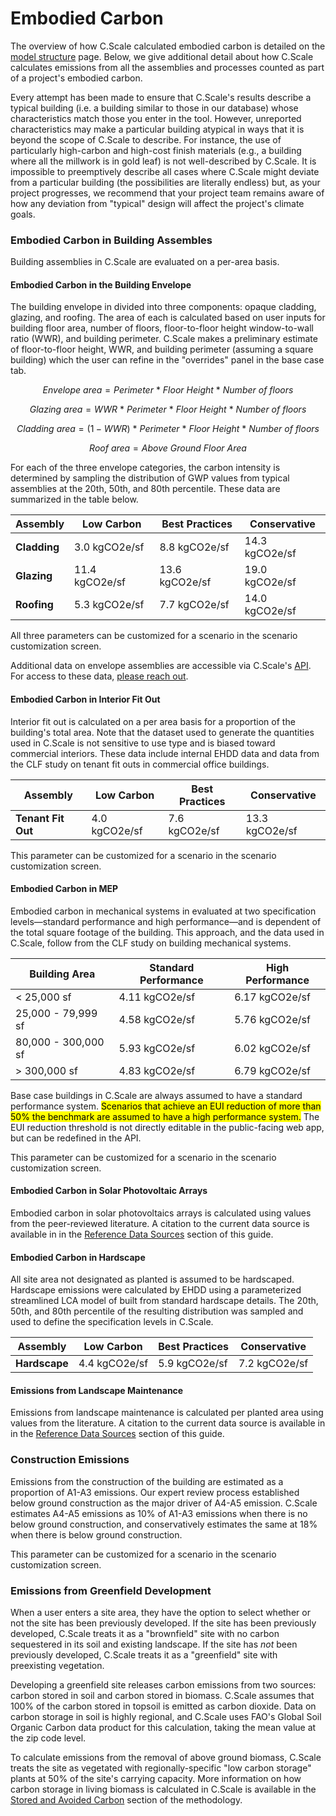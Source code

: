 # Embodied Carbon

The overview of how C.Scale calculated embodied carbon is detailed on the [model structure](../model-structure.md) page. Below, we give additional detail about how C.Scale calculates emissions from all the assemblies and processes counted as part of a project's embodied carbon.

Every attempt has been made to ensure that C.Scale's results describe a typical building (i.e. a building similar to those in our database) whose characteristics match those you enter in the tool. However, unreported characteristics may make a particular building atypical in ways that it is beyond the scope of C.Scale to describe. For instance, the use of particularly high-carbon and high-cost finish materials (e.g., a building where all the millwork is in gold leaf) is not well-described by C.Scale. It is impossible to preemptively describe all cases where C.Scale might deviate from a particular building (the possibilities are literally endless) but, as your project progresses, we recommend that your project team remains aware of how any deviation from "typical" design will affect the project's climate goals.

### Embodied Carbon in Building Assembles

Building assemblies in C.Scale are evaluated on a per-area basis.

#### Embodied Carbon in the Building Envelope

The building envelope in divided into three components: opaque cladding, glazing, and roofing. The area of each is calculated based on user inputs for building floor area, number of floors, floor-to-floor height window-to-wall ratio (WWR), and building perimeter. C.Scale makes a preliminary estimate of floor-to-floor height, WWR, and building perimeter (assuming a square building) which the user can refine in the "overrides" panel in the base case tab.

$$
Envelope \ area = Perimeter \ * \ Floor \ Height \ * \ Number \ of \ floors
$$

$$
Glazing \ area = WWR \ * \ Perimeter \ * \ Floor \ Height \ * \ Number \ of \ floors
$$

$$
Cladding \ area = (1-WWR) \ * \ Perimeter \ * \ Floor \ Height \ * \ Number \ of \ floors
$$

$$
Roof \ area = Above \ Ground \ Floor \ Area
$$

For each of the three envelope categories, the carbon intensity is determined by sampling the distribution of GWP values from typical assemblies at the 20th, 50th, and 80th percentile. These data are summarized in the table below.

| Assembly     | Low Carbon     | Best Practices | Conservative   |
| ------------ | -------------- | -------------- | -------------- |
| **Cladding** | 3.0 kgCO2e/sf  | 8.8 kgCO2e/sf  | 14.3 kgCO2e/sf |
| **Glazing**  | 11.4 kgCO2e/sf | 13.6 kgCO2e/sf | 19.0 kgCO2e/sf |
| **Roofing**  | 5.3 kgCO2e/sf  | 7.7 kgCO2e/sf  | 14.0 kgCO2e/sf |

All three parameters can be customized for a scenario in the scenario customization screen.

Additional data on envelope assemblies are accessible via C.Scale's [API](broken-reference). For access to these data, [please reach out](mailto:epic@ehdd.com?subject=API).

#### Embodied Carbon in Interior Fit Out

Interior fit out is calculated on a per area basis for a proportion of the building's total area. Note that the dataset used to generate the quantities used in C.Scale is not sensitive to use type and is biased toward commercial interiors. These data include internal EHDD data and data from the CLF study on tenant fit outs in commercial office buildings.

| Assembly           | Low Carbon    | Best Practices | Conservative   |
| ------------------ | ------------- | -------------- | -------------- |
| **Tenant Fit Out** | 4.0 kgCO2e/sf | 7.6 kgCO2e/sf  | 13.3 kgCO2e/sf |

This parameter can be customized for a scenario in the scenario customization screen.

#### Embodied Carbon in MEP

Embodied carbon in mechanical systems in evaluated at two specification levels—standard performance and high performance—and is dependent of the total square footage of the building. This approach, and the data used in C.Scale, follow from the CLF study on building mechanical systems.

| Building Area       | Standard Performance | High Performance |
| ------------------- | -------------------- | ---------------- |
| < 25,000 sf         | 4.11 kgCO2e/sf       | 6.17 kgCO2e/sf   |
| 25,000 - 79,999 sf  | 4.58 kgCO2e/sf       | 5.76 kgCO2e/sf   |
| 80,000 - 300,000 sf | 5.93 kgCO2e/sf       | 6.02 kgCO2e/sf   |
| > 300,000 sf        | 4.83 kgCO2e/sf       | 6.79 kgCO2e/sf   |

Base case buildings in C.Scale are always assumed to have a standard performance system. <mark style="background-color:yellow;">Scenarios that achieve an EUI reduction of more than 50% the benchmark are assumed to have a high performance system.</mark> The EUI reduction threshold is not directly editable in the public-facing web app, but can be redefined in the API.

This parameter can be customized for a scenario in the scenario customization screen.

#### Embodied Carbon in Solar Photovoltaic Arrays

Embodied carbon in solar photovoltaics arrays is calculated using values from the peer-reviewed literature. A citation to the current data source is available in in the [Reference Data Sources](../../c.scale-tm-data-model/methodology/broken-reference/) section of this guide.

#### Embodied Carbon in Hardscape

All site area not designated as planted is assumed to be hardscaped. Hardscape emissions were calculated by EHDD using a parameterized streamlined LCA model of built from standard hardscape details. The 20th, 50th, and 80th percentile of the resulting distribution was sampled and used to define the specification levels in C.Scale.

| Assembly      | Low Carbon    | Best Practices | Conservative  |
| ------------- | ------------- | -------------- | ------------- |
| **Hardscape** | 4.4 kgCO2e/sf | 5.9 kgCO2e/sf  | 7.2 kgCO2e/sf |

#### Emissions from Landscape Maintenance

Emissions from landscape maintenance is calculated per planted area using values from the literature. A citation to the current data source is available in in the [Reference Data Sources](../../c.scale-tm-data-model/methodology/broken-reference/) section of this guide.

### Construction Emissions

Emissions from the construction of the building are estimated as a proportion of A1-A3 emissions. Our expert review process established below ground construction as the major driver of A4-A5 emission. C.Scale estimates A4-A5 emissions as 10% of A1-A3 emissions when there is no below ground construction, and conservatively estimates the same at 18% when there is below ground construction.

This parameter can be customized for a scenario in the scenario customization screen.

### Emissions from Greenfield Development

When a user enters a site area, they have the option to select whether or not the site has been previously developed. If the site has been previously developed, C.Scale treats it as a "brownfield" site with no carbon sequestered in its soil and existing landscape. If the site has _not_ been previously developed, C.Scale treats it as a "greenfield" site with preexisting vegetation.

Developing a greenfield site releases carbon emissions from two sources: carbon stored in soil and carbon stored in biomass. C.Scale assumes that 100% of the carbon stored in topsoil is emitted as carbon dioxide. Data on carbon storage in soil is highly regional, and C.Scale uses FAO's Global Soil Organic Carbon data product for this calculation, taking the mean value at the zip code level.

To calculate emissions from the removal of above ground biomass, C.Scale treats the site as vegetated with regionally-specific "low carbon storage" plants at 50% of the site's carrying capacity. More information on how carbon storage in living biomass is calculated in C.Scale is available in the [Stored and Avoided Carbon](../stored-avoided-carbon.md#carbon-storage-in-landscapes-and-green-roofs) section of the methodology.
